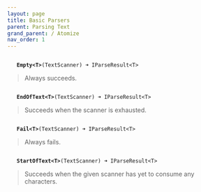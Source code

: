 ```yaml
---
layout: page
title: Basic Parsers
parent: Parsing Text
grand_parent: / Atomize
nav_order: 1
---
```


<code class="stratagyn-method-signature">
   <b class="stratagyn-method-name">Empty&lt;T&gt;</b>(TextScanner) &#10140; IParseResult&lt;T&gt;
</code>

> Always succeeds.

<code class="stratagyn-method-signature">
   <b class="stratagyn-method-name">EndOfText&lt;T&gt;</b>(TextScanner) &#10140; IParseResult&lt;T&gt;
</code>

> Succeeds when the scanner is exhausted.

<code class="stratagyn-method-signature">
   <b class="stratagyn-method-name">Fail&lt;T&gt;</b>(TextScanner) &#10140; IParseResult&lt;T&gt;
</code>

> Always fails.

<code class="stratagyn-method-signature">
   <b class="stratagyn-method-name">StartOfText&lt;T&gt;</b>(TextScanner) &#10140; IParseResult&lt;T&gt;
</code>

> Succeeds when the given scanner has yet to consume any characters.